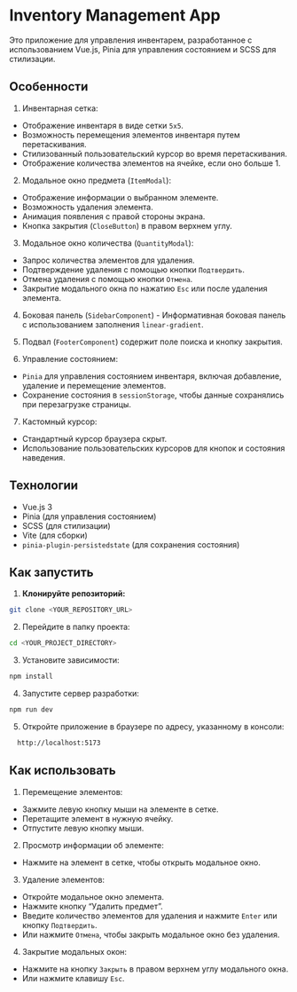 # Inventory Management App

Это приложение для управления инвентарем, разработанное с использованием Vue.js, Pinia для управления состоянием и SCSS для стилизации.

## Особенности

1. Инвентарная сетка:

- Отображение инвентаря в виде сетки `5x5`.
- Возможность перемещения элементов инвентаря путем перетаскивания.
- Стилизованный пользовательский курсор во время перетаскивания.
- Отображение количества элементов на ячейке, если оно больше 1.

2. Модальное окно предмета (`ItemModal`):

- Отображение информации о выбранном элементе.
- Возможность удаления элемента.
- Анимация появления с правой стороны экрана.
- Кнопка закрытия (`CloseButton`) в правом верхнем углу.

3. Модальное окно количества (`QuantityModal`):

- Запрос количества элементов для удаления.
- Подтверждение удаления с помощью кнопки `Подтвердить`.
- Отмена удаления с помощью кнопки `Отмена`.
- Закрытие модального окна по нажатию `Esc` или после удаления элемента.

4. Боковая панель (`SidebarComponent`) - Информативная боковая панель с использованием заполнения `linear-gradient`.

5. Подвал (`FooterComponent`) содержит поле поиска и кнопку закрытия.

6. Управление состоянием:

- `Pinia` для управления состоянием инвентаря, включая добавление, удаление и перемещение элементов.
- Сохранение состояния в `sessionStorage`, чтобы данные сохранялись при перезагрузке страницы.

7. Кастомный курсор:

- Cтандартный курсор браузера скрыт.
- Использование пользовательских курсоров для кнопок и состояния наведения.

## Технологии

- Vue.js 3
- Pinia (для управления состоянием)
- SCSS (для стилизации)
- Vite (для сборки)
- `pinia-plugin-persistedstate` (для сохранения состояния)

## Как запустить

1.  **Клонируйте репозиторий:**

```bash
git clone <YOUR_REPOSITORY_URL>
```

2. Перейдите в папку проекта:

```bash
cd <YOUR_PROJECT_DIRECTORY>
```

3. Установите зависимости:

```bash
npm install
```

4. Запустите сервер разработки:

```bash
npm run dev
```

5. Откройте приложение в браузере по адресу, указанному в консоли:

```bash
  http://localhost:5173
```

## Как использовать

1. Перемещение элементов:

- Зажмите левую кнопку мыши на элементе в сетке.
- Перетащите элемент в нужную ячейку.
- Отпустите левую кнопку мыши.

2. Просмотр информации об элементе:

- Нажмите на элемент в сетке, чтобы открыть модальное окно.

3. Удаление элементов:

- Откройте модальное окно элемента.
- Нажмите кнопку “Удалить предмет”.
- Введите количество элементов для удаления и нажмите `Enter` или кнопку `Подтвердить`.
- Или нажмите `Отмена`, чтобы закрыть модальное окно без удаления.

4. Закрытие модальных окон:

- Нажмите на кнопку `Закрыть` в правом верхнем углу модального окна.
- Или нажмите клавишу `Esc`.
